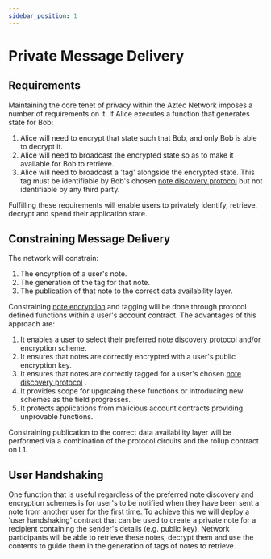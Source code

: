 ```yaml
---
sidebar_position: 1
---
```


# Private Message Delivery

## Requirements

Maintaining the core tenet of privacy within the Aztec Network imposes a number of requirements on it. If Alice executes a function that generates state for Bob:

1. Alice will need to encrypt that state such that Bob, and only Bob is able to decrypt it.
2. Alice will need to broadcast the encrypted state so as to make it available for Bob to retrieve.
3. Alice will need to broadcast a 'tag' alongside the encrypted state. This tag must be identifiable by Bob's chosen [note discovery protocol](./note-discovery.md) but not identifiable by any third party.

Fulfilling these requirements will enable users to privately identify, retrieve, decrypt and spend their application state.

## Constraining Message Delivery

The network will constrain:

1. The encyrption of a user's note.
2. The generation of the tag for that note.
3. The publication of that note to the correct data availability layer.

Constraining [note encryption](./encryption-and-decryption.md) and tagging will be done through protocol defined functions within a user's account contract. The advantages of this approach are:

1. It enables a user to select their preferred [note discovery protocol](./note-discovery.md)  and/or encryption scheme.
2. It ensures that notes are correctly encrypted with a user's public encryption key.
3. It ensures that notes are correctly tagged for a user's chosen [note discovery protocol](./note-discovery.md) .
4. It provides scope for upgrdaing these functions or introducing new schemes as the field progresses.
5. It protects applications from malicious account contracts providing unprovable functions.

Constraining publication to the correct data availability layer will be performed via a combination of the protocol circuits and the rollup contract on L1.

## User Handshaking

One function that is useful regardless of the preferred note discovery and encryption schemes is for user's to be notified when they have been sent a note from another user for the first time. To achieve this we will deploy a 'user handshaking' contract that can be used to create a private note for a recipient containing the sender's details (e.g. public key). Network participants will be able to retrieve these notes, decrypt them and use the contents to guide them in the generation of tags of notes to retrieve.

